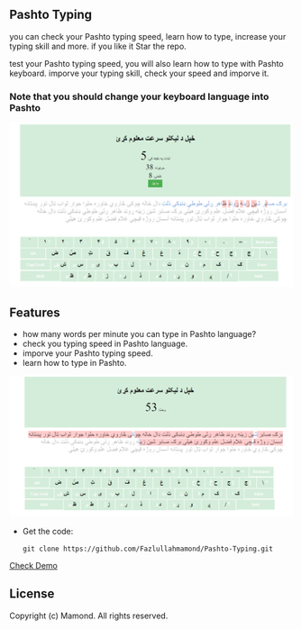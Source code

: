## Pashto Typing

you can check your Pashto typing speed, learn how to type, increase your typing skill and more.
if you like it Star the repo.

test your Pashto typing speed, you will also learn how to type with Pashto keyboard.
imporve your typing skill, check your speed and imporve it.

### Note that you should change your keyboard language into Pashto

![Calculator Screenshot](1.png)

## Features
- how many words per minute you can type in Pashto language?
- check you typing speed in Pashto language.
- imporve your Pashto typing speed.
- learn how to type in Pashto.

![Calculator Screenshot](2.png)

- Get the code:
    ```
    git clone https://github.com/Fazlullahmamond/Pashto-Typing.git
    ```

<a href="https://raw.githack.com/fazlullahmamond/Pashto-Typing/main/pashtoTyping.html"> Check Demo </a>

## License
Copyright (c) Mamond. All rights reserved.
